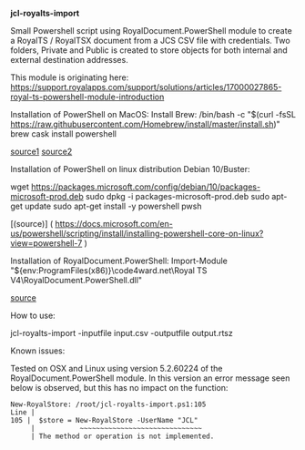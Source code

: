 **jcl-royalts-import**

Small Powershell script using RoyalDocument.PowerShell module to create a RoyalTS / RoyalTSX document from a JCS CSV file with credentials. Two folders, Private and Public is created to store objects for both internal and external destination addresses.

This module is originating here: https://support.royalapps.com/support/solutions/articles/17000027865-royal-ts-powershell-module-introduction

Installation of PowerShell on MacOS:
Install Brew:
/bin/bash -c "$(curl -fsSL https://raw.githubusercontent.com/Homebrew/install/master/install.sh)"
brew cask install powershell

[source1](https://brew.sh/) [source2]( https://docs.microsoft.com/en-us/powershell/scripting/install/installing-powershell-core-on-macos?view=powershell-7 )

Installation of PowerShell on linux distribution Debian 10/Buster:

wget https://packages.microsoft.com/config/debian/10/packages-microsoft-prod.deb
sudo dpkg -i packages-microsoft-prod.deb
sudo apt-get update
sudo apt-get install -y powershell
pwsh

[(source)] ( https://docs.microsoft.com/en-us/powershell/scripting/install/installing-powershell-core-on-linux?view=powershell-7 )

Installation of RoyalDocument.PowerShell:
Import-Module "${env:ProgramFiles(x86)}\code4ward.net\Royal TS V4\RoyalDocument.PowerShell.dll"

[source]( https://support.royalapps.com/support/solutions/articles/17000027865-royal-ts-powershell-module-introduction )

How to use:

jcl-royalts-import -inputfile input.csv -outputfile output.rtsz


Known issues:

Tested on OSX and Linux using version 5.2.60224 of the RoyalDocument.PowerShell module. In this version an error message seen below is observed, but this has no impact on the function:

```PS /root> ./jcl-royalts-import.ps1
New-RoyalStore: /root/jcl-royalts-import.ps1:105
Line |
105 |  $store = New-RoyalStore -UserName "JCL"
     |           ~~~~~~~~~~~~~~~~~~~~~~~~~~~~~~
     | The method or operation is not implemented.
```
